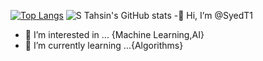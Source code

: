 
[![Top Langs](https://github-readme-stats.vercel.app/api/top-langs/?username=SyedT1&layout=dark)](https://github.com/SyedT1/github-readme-stats)
![S Tahsin's GitHub stats](https://github-readme-stats.vercel.app/api?username=SyedT1&show_icons=true&theme=dark)
-👋 Hi, I’m @SyedT1 
- 👀 I’m interested in ... {Machine Learning,AI}
- 🌱 I’m currently learning ...{Algorithms}
<!---
- 💞️ I’m looking to collaborate on ...{Future Projects}
- 📫 How to reach me ...{}
SyedT1/SyedT1 is a ✨ special ✨ repository because its `README.md` (this file) appears on your GitHub profile.
You can click the Preview link to take a look at your changes.
--->
